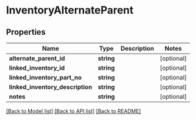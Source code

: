 # InventoryAlternateParent

## Properties
Name | Type | Description | Notes
------------ | ------------- | ------------- | -------------
**alternate_parent_id** | **string** |  | [optional] 
**linked_inventory_id** | **string** |  | [optional] 
**linked_inventory_part_no** | **string** |  | [optional] 
**linked_inventory_description** | **string** |  | [optional] 
**notes** | **string** |  | [optional] 

[[Back to Model list]](../README.md#documentation-for-models) [[Back to API list]](../README.md#documentation-for-api-endpoints) [[Back to README]](../README.md)


